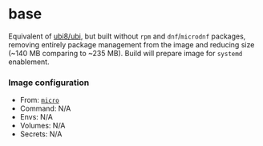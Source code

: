 # base
Equivalent of [ubi8/ubi](https://catalog.redhat.com/software/containers/ubi8/ubi/5c359854d70cc534b3a3784e), but built without `rpm` and `dnf`/`microdnf` packages, removing entirely package management from the image and reducing size (~140 MB comparing to ~235 MB). Build will prepare image for `systemd` enablement.

### Image configuration
* From: [`micro`](../micro/README.md)
* Command: N/A
* Envs: N/A
* Volumes: N/A
* Secrets: N/A
